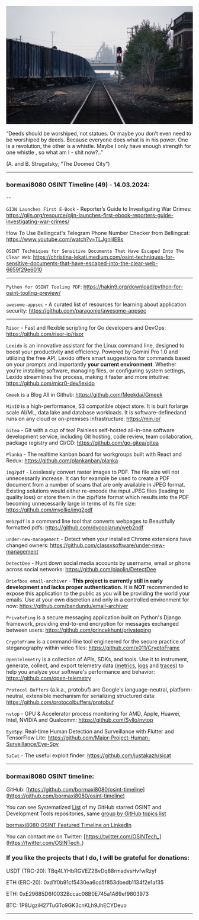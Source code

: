 ![alt text](img/49.jpg)

“Deeds should be worshiped, not statues. Or maybe you don’t even need to be worshiped by deeds. Because everyone does what is in his power. One is a revolution, the other is a whistle. Maybe I only have enough strength for one whistle , so what am I - shit now?..”

(A. and B. Strugatsky, “The Doomed City”)

----
### bormaxi8080 OSINT Timeline (49) - 14.03.2024:

--

```GIJN Launches First E-Book``` - Reporter’s Guide to Investigating War Crimes: https://gijn.org/resource/gijn-launches-first-ebook-reporters-guide-investigating-war-crimes/

How To Use Bellingcat's Telegram Phone Number Checker from Bellingcat: https://www.youtube.com/watch?v=TLJgnlilEBs

```OSINT Techniques for Sensitive Documents That Have Escaped Into The Clear Web```: https://christina-lekati.medium.com/osint-techniques-for-sensitive-documents-that-have-escaped-into-the-clear-web-6659f29e6010

----

```Python for OSINT Tooling PDF```: https://hakin9.org/download/python-for-osint-tooling-preview/

```awesome-appsec``` - A curated list of resources for learning about application security: https://github.com/paragonie/awesome-appsec

----

```Risor``` - Fast and flexible scripting for Go developers and DevOps: https://github.com/risor-io/risor

```Lexido``` is an innovative assistant for the Linux command line, designed to boost your productivity and efficiency. Powered by Gemini Pro 1.0 and utilizing the free API, Lexido offers smart suggestions for commands based on your prompts and importantly **your current environment**. Whether you're installing software, managing files, or configuring system settings, Lexido streamlines the process, making it faster and more intuitive: https://github.com/micr0-dev/lexido

```Gmeek``` is a Blog All in Github: https://github.com/Meekdai/Gmeek

```MinIO``` is a high-performance, S3 compatible object store. It is built forlarge scale AI/ML, data lake and database workloads. It is software-definedand runs on any cloud or on-premises infrastructure: https://min.io/

```Gitea``` - Git with a cup of tea! Painless self-hosted all-in-one software development service, including Git hosting, code review, team collaboration, package registry and CI/CD: https://github.com/go-gitea/gitea

```Planka``` - The realtime kanban board for workgroups built with React and Redux: https://github.com/plankanban/planka

```img2pdf``` - Losslessly convert raster images to PDF. The file size will not unnecessarily increase. It can for example be used to create a PDF document from a number of scans that are only available in JPEG format. Existing solutions would either re-encode the input JPEG files (leading to quality loss) or store them in the zip/flate format which results into the PDF becoming unnecessarily large in terms of its file size: https://github.com/myollie/img2pdf

```Web2pdf``` is a command line tool that converts webpages to Beautifully formatted pdfs: https://github.com/dvcoolarun/web2pdf

```under-new-management``` - Detect when your installed Chrome extensions have changed owners: https://github.com/classvsoftware/under-new-management

```DetectDee``` - Hunt down social media accounts by username, email or phone across social networks: https://github.com/piaolin/DetectDee

```Briefbox email-archiver``` - **This project is currently still in early development and lacks proper authentication.** It is **NOT** recommended to expose this application to the public as you will be providing the world your emails. Use at your own discretion and only in a controlled environment for now: https://github.com/bandundu/email-archiver

```PrivatePing``` is a secure messaging application built on Python's Django framework, providing end-to-end encryption for messages exchanged between users: https://github.com/princekhunt/privateping

```CryptoFrame``` is a command-line tool engineered for the secure practice of steganography within video files: https://github.com/x011/CryptoFrame

```OpenTelemetry``` is a collection of APIs, SDKs, and tools. Use it to instrument, generate, collect, and export telemetry data ([metrics](https://opentelemetry.io/docs/concepts/signals/metrics/), [logs](https://opentelemetry.io/docs/concepts/signals/logs/) and [traces](https://opentelemetry.io/docs/concepts/signals/traces/)) to help you analyze your software's performance and behavior: https://github.com/open-telemetry

```Protocol Buffers``` (a.k.a., protobuf) are Google's language-neutral, platform-neutral, extensible mechanism for serializing structured data: https://github.com/protocolbuffers/protobuf

```nvtop``` - GPU & Accelerator process monitoring for AMD, Apple, Huawei, Intel, NVIDIA and Qualcomm: https://github.com/Syllo/nvtop

```EyeSpy```: Real-time Human Detection and Surveillance with Flutter and TensorFlow Lite: https://github.com/Major-Project-Human-Surveillance/Eye-Spy

```SiCat``` - The useful exploit finder: https://github.com/justakazh/sicat

----
### bormaxi8080 OSINT timeline:

GitHub: [https://github.com/bormaxi8080/osint-timeline](https://github.com/bormaxi8080/osint-timeline)

You can see Systematized [List](https://github.com/bormaxi8080/github-starred-repos-builder/blob/main/starred_repos.md) of my GitHub starred OSINT and Development Tools repositories, same [group by GitHub topics list](https://github.com/bormaxi8080/starred)

[bormaxi8080 OSINT Featured Timeline on LinkedIn](https://www.linkedin.com/in/osintech/details/featured/)

You can contact me on Twitter: [https://twitter.com/OSINTech_](https://twitter.com/OSINTech_)
### If you like the projects that I do, I will be grateful for donations:

USDT (TRC-20): TBq4LYHbRGVEZ2BvDq88rmadvsHvfwRzyf

ETH (ERC-20): 0xd1f0b91cf5430ea6cd5f853dbedb1134f2e1af35

ETH: 0xE29685D6f0032Bccac08B0E745a1A69ef9803973

BTC: 1P8UgziH27TuGTo9GK3cnKLh9JhECYDeuo

----
